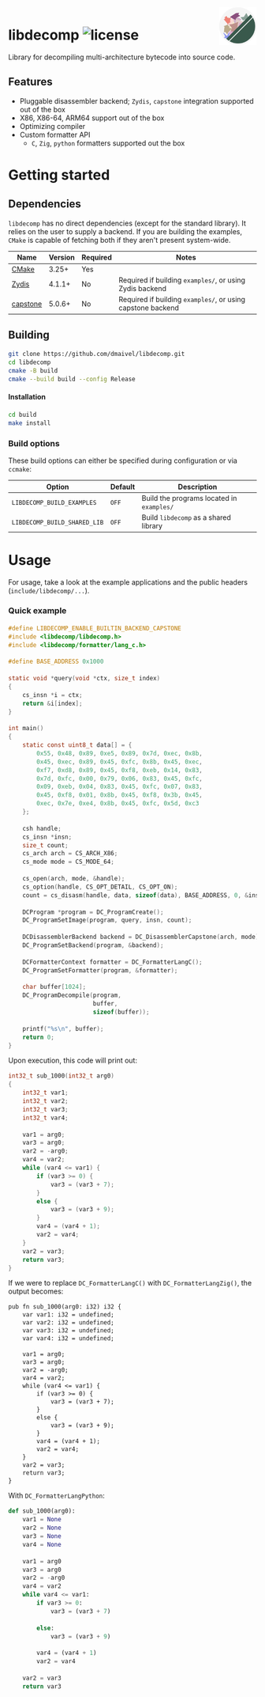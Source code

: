<img align="right" width="15%" src="media/decomp.svg">

# libdecomp ![license](https://img.shields.io/badge/license-MIT-blue)

Library for decompiling multi-architecture bytecode into source code. 

## Features

- Pluggable disassembler backend; `Zydis`, `capstone` integration supported out of the box
- X86, X86-64, ARM64 support out of the box
- Optimizing compiler
- Custom formatter API
  - `C`, `Zig`, `python` formatters supported out the box

# Getting started

## Dependencies

`libdecomp` has no direct dependencies (except for the standard library). It relies on the user to supply a backend. If you are building the examples, `CMake` is capable of fetching both if they aren't present system-wide.

| Name | Version | Required | Notes |
| ---- | ------- | - | - |
| [CMake](https://cmake.org/) | 3.25+ | Yes |  |
| [Zydis](https://github.com/zyantific/zydis) | 4.1.1+ | No | Required if building `examples/`, or using Zydis backend |
| [capstone](https://github.com/capstone-engine/capstone) | 5.0.6+ | No | Required if building `examples/`, or using capstone backend | 

## Building

```bash
git clone https://github.com/dmaivel/libdecomp.git
cd libdecomp
cmake -B build
cmake --build build --config Release
```

#### Installation 

```bash
cd build 
make install
```

### Build options

These build options can either be specified during configuration or via `ccmake`:

| Option | Default | Description |
| - | - | - |
| `LIBDECOMP_BUILD_EXAMPLES` | `OFF` | Build the programs located in `examples/`
| `LIBDECOMP_BUILD_SHARED_LIB` | `OFF` | Build `libdecomp` as a shared library 

# Usage

For usage, take a look at the example applications and the public headers (`include/libdecomp/...`).

### Quick example

```c 
#define LIBDECOMP_ENABLE_BUILTIN_BACKEND_CAPSTONE
#include <libdecomp/libdecomp.h>
#include <libdecomp/formatter/lang_c.h>

#define BASE_ADDRESS 0x1000

static void *query(void *ctx, size_t index)
{
    cs_insn *i = ctx;
    return &i[index];
}

int main()
{
    static const uint8_t data[] = { 
        0x55, 0x48, 0x89, 0xe5, 0x89, 0x7d, 0xec, 0x8b, 
        0x45, 0xec, 0x89, 0x45, 0xfc, 0x8b, 0x45, 0xec, 
        0xf7, 0xd8, 0x89, 0x45, 0xf8, 0xeb, 0x14, 0x83, 
        0x7d, 0xfc, 0x00, 0x79, 0x06, 0x83, 0x45, 0xfc, 
        0x09, 0xeb, 0x04, 0x83, 0x45, 0xfc, 0x07, 0x83, 
        0x45, 0xf8, 0x01, 0x8b, 0x45, 0xf8, 0x3b, 0x45, 
        0xec, 0x7e, 0xe4, 0x8b, 0x45, 0xfc, 0x5d, 0xc3 
    };

    csh handle;
    cs_insn *insn;
    size_t count;
    cs_arch arch = CS_ARCH_X86;
    cs_mode mode = CS_MODE_64;

    cs_open(arch, mode, &handle);
    cs_option(handle, CS_OPT_DETAIL, CS_OPT_ON); 
    count = cs_disasm(handle, data, sizeof(data), BASE_ADDRESS, 0, &insn);

    DCProgram *program = DC_ProgramCreate();
    DC_ProgramSetImage(program, query, insn, count);

    DCDisassemblerBackend backend = DC_DisassemblerCapstone(arch, mode);
    DC_ProgramSetBackend(program, &backend);
    
    DCFormatterContext formatter = DC_FormatterLangC();
    DC_ProgramSetFormatter(program, &formatter);

    char buffer[1024];
    DC_ProgramDecompile(program, 
                        buffer, 
                        sizeof(buffer));

    printf("%s\n", buffer);
    return 0;
}
```

Upon execution, this code will print out:
```c 
int32_t sub_1000(int32_t arg0)
{
    int32_t var1;
    int32_t var2;
    int32_t var3;
    int32_t var4;

    var1 = arg0;
    var3 = arg0;
    var2 = -arg0;
    var4 = var2;
    while (var4 <= var1) {
        if (var3 >= 0) {
            var3 = (var3 + 7);
        }
        else {
            var3 = (var3 + 9);
        }
        var4 = (var4 + 1);
        var2 = var4;
    }
    var2 = var3;
    return var3;
}
```

If we were to replace `DC_FormatterLangC()` with `DC_FormatterLangZig()`, the output becomes:
```zig
pub fn sub_1000(arg0: i32) i32 {
    var var1: i32 = undefined;
    var var2: i32 = undefined;
    var var3: i32 = undefined;
    var var4: i32 = undefined;

    var1 = arg0;
    var3 = arg0;
    var2 = -arg0;
    var4 = var2;
    while (var4 <= var1) {
        if (var3 >= 0) {
            var3 = (var3 + 7);
        }
        else {
            var3 = (var3 + 9);
        }
        var4 = (var4 + 1);
        var2 = var4;
    }
    var2 = var3;
    return var3;
}
```

With `DC_FormatterLangPython`:
```python 
def sub_1000(arg0):
    var1 = None
    var2 = None
    var3 = None
    var4 = None

    var1 = arg0
    var3 = arg0
    var2 = -arg0
    var4 = var2
    while var4 <= var1:
        if var3 >= 0:
            var3 = (var3 + 7)

        else:
            var3 = (var3 + 9)

        var4 = (var4 + 1)
        var2 = var4

    var2 = var3
    return var3
```
